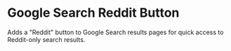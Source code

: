 # Google Search Reddit Button
Adds a "Reddit" button to Google Search results pages for quick access to Reddit-only search results.
